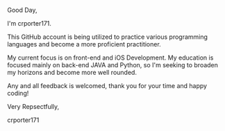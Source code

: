 Good Day,

  I'm crporter171.
  
  This GitHub account is being utilized to practice various
  programming languages and become a more proficient practitioner.
  
  My current focus is on front-end and iOS Development. My education is 
  focused mainly on back-end JAVA and Python, so I'm seeking to broaden my horizons and become more well rounded.
  
  Any and all feedback is welcomed, thank you for your time
  and happy coding!
  
Very Repsectfully,

crporter171



